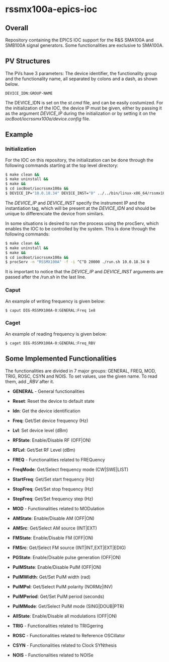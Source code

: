 # rssmx100a-epics-ioc

## Overall

Repository containing the EPICS IOC support for the R&S SMA100A and
SMB100A signal generators. Some functionalities are exclusive to SMA100A.

## PV Structures

The PVs have 3 parameters: The device identifier, the functionality
group and the functionality name, all separated by colons and a dash,
as shown below.

```
DEVICE_IDN:GROUP-NAME
```

The DEVICE_IDN is set on the *st.cmd* file, and can be easily
costumized. For the initialization of the IOC, the device IP must be
given, either by passing it as the argument *DEVICE_IP* during the
initialization or by setting it on the
*iocBoot/iocrssmx100a/device.config* file.

## Example

### Initialization

For the IOC on this repository, the initialization can be done through
the following commands starting at the top level directory:


```sh
$ make clean &&
$ make uninstall &&
$ make &&
$ cd iocBoot/iocrssmx100a &&
$ DEVICE_IP="10.0.18.34" DEVICE_INST="0" ../../bin/linux-x86_64/rssmx100a ./st.cmd
```

The *DEVICE_IP* and *DEVICE_INST* specify the instrument IP and the
instantiation tag, which will be present at the *DEVICE_IDN* and should
be unique to differenciate the device from similars.

In some situations is desired to run the process using the procServ,
which enables the IOC to be controlled by the system. This is done
through the following commands:

```sh
$ make clean &&
$ make uninstall &&
$ make &&
$ cd iocBoot/iocrssmx100a &&
$ procServ -n "RSSMX100A" -f -i ^C^D 20000 ./run.sh 10.0.18.34 0
```

It is important to notice that the *DEVICE_IP* and *DEVICE_INST*
arguments are passed after the */run.sh* in the last line.

### Caput

An example of writing frequency is given below:

```
$ caput DIG-RSSMX100A-0:GENERAL:Freq 1e8
```

### Caget

An example of reading frequency is given below:

```
$ caget DIG-RSSMX100A-0:GENERAL:Freq_RBV
```

## Some Implemented Functionalities

The functionalities are divided in 7 major groups: GENERAL, FREQ, MOD,
TRIG, ROSC, CSYN and NOIS. To set values, use the given name. To read
them, add *_RBV* after it.

- **GENERAL** - General functionalities
 - **Reset**: Reset the device to default state
 - **Idn**: Get the device identification
 - **Freq**: Get/Set device frequency (Hz)
 - **Lvl**: Set device level (dBm)
 - **RFState**: Enable/Disable RF (OFF|ON)
 - **RFLvl**: Get/Set RF Level (dBm)

- **FREQ** - Functionalities related to FREQuency
 - **FreqMode**: Get/Select frequency mode (CW|SWE|LIST)
 - **StartFreq**: Get/Set start frequency (Hz)
 - **StopFreq**: Get/Set stop frequency (Hz)
 - **StepFreq**: Get/Set frequency step (Hz)

- **MOD** - Functionalities related to MODulation
 - **AMState**: Enable/Disable AM (OFF|ON)
 - **AMSrc**: Get/Select AM source (INT|EXT)
 - **FMState**: Enable/Disable FM (OFF|ON)
 - **FMSrc**: Get/Select FM source (INT|INT,EXT|EXT|EDIG)
 - **PGState**: Enable/Disable pulse generation (OFF|ON)
 - **PulMState**: Enable/Disable PulM (OFF|ON)
 - **PulMWidth**: Get/Set PulM width (rad)
 - **PulMPol**: Get/Select PulM polarity (NORMz|INV)
 - **PulMPeriod**: Get/Set PulM period (seconds)
 - **PulMMode**: Get/Select PulM mode (SING|DOUB|PTR)
 - **AllState**: Enable/Disable all modulations (OFF|ON)

- **TRIG** - Functionalities related to TRIGgering

- **ROSC** - Functionalities related to Reference OSCillator

- **CSYN** - Functionalities related to Clock SYNthesis

- **NOIS** - Functionalities related to NOISe

